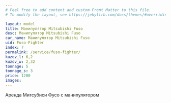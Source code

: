 ```yaml
---
# Feel free to add content and custom Front Matter to this file.
# To modify the layout, see https://jekyllrb.com/docs/themes/#overriding-theme-defaults

layout: model
title: Манипулятор Mitsubishi Fuso
desc: Манипулятор Mitsubishi Fuso
car_name: Манипулятор Mitsubishi Fuso
uid: Fuso-Fighter
index: 7
permalink: /service/fuso-fighter/
kuzov_l: 6,2
kuzov_w: 2,32
tonnage: 5
tonnage_s: 3
price: 1200
images: 
---
```


Аренда Митсубиси Фусо с манипулятором